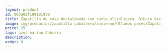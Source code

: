 ```yaml
---
layout: product
id: b05a02f109181999
title: Zapatilla de casa destalonada con suela ultraligera. Dibujo bici
image: img/productos/zapatilla caballero/invierno/Últimos pares/Zapatilla de casa destalonada con suela ultraligera. Dibujo bici=25=azul marino Cabrera.webp
price: 25
tags: azul marino Cabrera
description: 
order: 0
---
```

